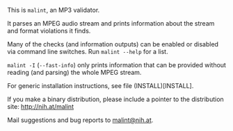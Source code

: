 This is `malint`, an MP3 validator.

It parses an MPEG audio stream and prints information about the
stream and format violations it finds.

Many of the checks (and information outputs) can be enabled or
disabled via command line switches.  Run `malint --help` for a list.

`malint -I` (`--fast-info`) only prints information that can be
provided without reading (and parsing) the whole MPEG stream.

For generic installation instructions, see file (INSTALL)[INSTALL].

If you make a binary distribution, please include a pointer to the
distribution site:
	http://nih.at/malint

Mail suggestions and bug reports to <malint@nih.at>.
